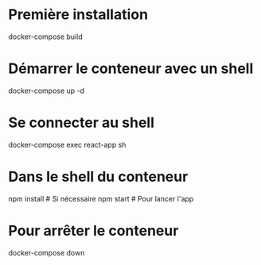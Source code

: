 # Première installation
docker-compose build

# Démarrer le conteneur avec un shell
docker-compose up -d

# Se connecter au shell
docker-compose exec react-app sh

# Dans le shell du conteneur
npm install  # Si nécessaire
npm start    # Pour lancer l'app

# Pour arrêter le conteneur
docker-compose down